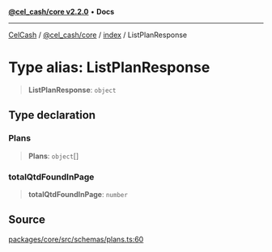 [**@cel_cash/core v2.2.0**](../../README.md) • **Docs**

***

[CelCash](../../../../packages.md) / [@cel\_cash/core](../../README.md) / [index](../README.md) / ListPlanResponse

# Type alias: ListPlanResponse

> **ListPlanResponse**: `object`

## Type declaration

### Plans

> **Plans**: `object`[]

### totalQtdFoundInPage

> **totalQtdFoundInPage**: `number`

## Source

[packages/core/src/schemas/plans.ts:60](https://github.com/Pyxlab/celcash/blob/b57c7034bd65dcd5b083f272f9cfe6cc4ff73f7b/packages/core/src/schemas/plans.ts#L60)
